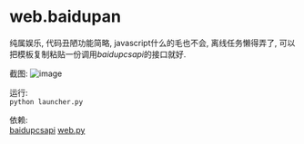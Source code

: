 web.baidupan
============

纯属娱乐, 代码丑陋功能简略, javascript什么的毛也不会, 离线任务懒得弄了, 可以把模板复制粘贴一份调用*baidupcsapi*的接口就好.

截图:
![image](http://github.com/ly0/web.baidupan/screenshot.png)

运行:<br>
`python launcher.py`

依赖: <br>
[baidupcsapi](http://github.com/ly0/baidupcsapi)
[web.py](http://webpy.org)